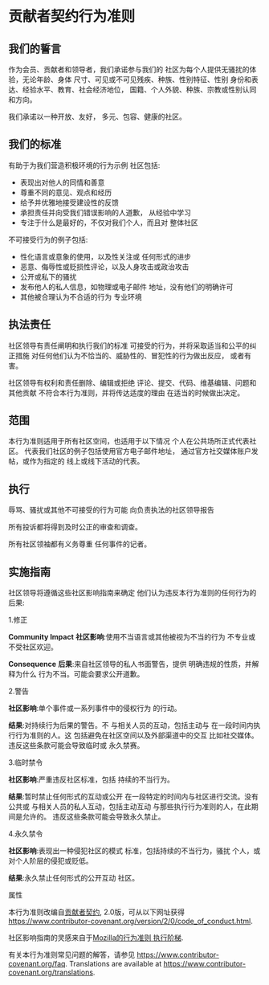 # 贡献者契约行为准则

## 我们的誓言

作为会员、贡献者和领导者，我们承诺参与我们的
社区为每个人提供无骚扰的体验，无论年龄、身体
尺寸、可见或不可见残疾、种族、性别特征、性别
身份和表达、经验水平、教育、社会经济地位，
国籍、个人外貌、种族、宗教或性别认同
和方向。

我们承诺以一种开放、友好，
多元、包容、健康的社区。

## 我们的标准

有助于为我们营造积极环境的行为示例
社区包括:

* 表现出对他人的同情和善意
* 尊重不同的意见、观点和经历
* 给予并优雅地接受建设性的反馈
* 承担责任并向受我们错误影响的人道歉，
从经验中学习
* 专注于什么是最好的，不仅对我们个人，而且对
整体社区

不可接受行为的例子包括:

* 性化语言或意象的使用，以及性关注或
任何形式的进步
* 恶意、侮辱性或贬损性评论，以及人身攻击或政治攻击
* 公开或私下的骚扰
* 发布他人的私人信息，如物理或电子邮件
地址，没有他们的明确许可
* 其他被合理认为不合适的行为
专业环境

## 执法责任

社区领导有责任阐明和执行我们的标准
可接受的行为，并将采取适当和公平的纠正措施
对任何他们认为不恰当的、威胁性的、冒犯性的行为做出反应，
或者有害。

社区领导有权利和责任删除、编辑或拒绝
评论、提交、代码、维基编辑、问题和其他贡献
不符合本行为准则，并将传达适度的理由
在适当的时候做出决定。

## 范围

本行为准则适用于所有社区空间，也适用于以下情况
个人在公共场所正式代表社区。
代表我们社区的例子包括使用官方电子邮件地址，
通过官方社交媒体账户发帖，或作为指定的
线上或线下活动的代表。

## 执行

辱骂、骚扰或其他不可接受的行为可能
向负责执法的社区领导报告

所有投诉都将得到及时公正的审查和调查。

所有社区领袖都有义务尊重
任何事件的记者。

## 实施指南

社区领导将遵循这些社区影响指南来确定
他们认为违反本行为准则的任何行为的后果:

1.修正

**Community Impact** **社区影响**:使用不当语言或其他被视为不当的行为
不专业或不受社区欢迎。

**Consequence** **后果**:来自社区领导的私人书面警告，提供
明确违规的性质，并解释为什么
行为不当。可能会要求公开道歉。

2.警告

**社区影响**:单个事件或一系列事件中的侵权行为
的行动。

**结果**:对持续行为后果的警告。不
与相关人员的互动，包括主动与
在一段时间内执行行为准则的人。这
包括避免在社区空间以及外部渠道中的交互
比如社交媒体。违反这些条款可能会导致临时或
永久禁赛。

3.临时禁令

**社区影响**:严重违反社区标准，包括
持续的不当行为。

**结果**:暂时禁止任何形式的互动或公开
在一段特定的时间内与社区进行交流。没有公共或
与相关人员的私人互动，包括主动互动
与那些执行行为准则的人，在此期间是允许的。
违反这些条款可能会导致永久禁止。

4.永久禁令

**社区影响**:表现出一种侵犯社区的模式
标准，包括持续的不当行为，骚扰
个人，或对个人阶层的侵犯或贬低。

**结果**:永久禁止任何形式的公开互动
社区。

属性

本行为准则改编自[贡献者契约][主页],
2.0版，可从以下网址获得
https://www.contributor-covenant.org/version/2/0/code_of_conduct.html.

社区影响指南的灵感来自于[Mozilla的行为准则
执行阶梯](https://github.com/mozilla/diversity).

[主页]: https://www.contributor-covenant.org

有关本行为准则常见问题的解答，请参见
https://www.contributor-covenant.org/faq. Translations are available at
https://www.contributor-covenant.org/translations.
